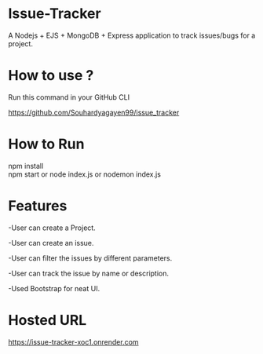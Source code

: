 # Issue-Tracker

A Nodejs + EJS + MongoDB + Express application to track issues/bugs for a project.

# How to use ?

Run this command in your GitHub CLI

https://github.com/Souhardyagayen99/issue_tracker

# How to Run
npm install <br>
npm start or node index.js or nodemon index.js

# Features

-User can create a Project.

-User can create an issue.

-User can filter the issues by different parameters.

-User can track the issue by name or description.

-Used Bootstrap for neat UI.


# Hosted URL

https://issue-tracker-xoc1.onrender.com
